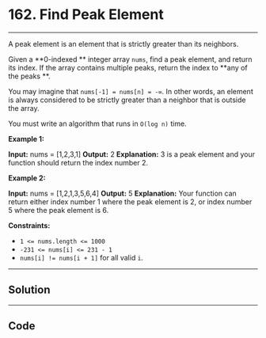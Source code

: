 # 162. Find Peak Element

---

A peak element is an element that is strictly greater than its neighbors.

Given a **0-indexed ** integer array `nums`, find a peak element, and return its index. If the array contains multiple peaks, return the index to **any of the peaks **.

You may imagine that `nums[-1] = nums[n] = -∞`. In other words, an element is always considered to be strictly greater than a neighbor that is outside the array.

You must write an algorithm that runs in `O(log n)` time.

 

**Example 1:**


**Input:** nums = [1,2,3,1]
**Output:** 2
**Explanation:** 3 is a peak element and your function should return the index number 2.

**Example 2:**


**Input:** nums = [1,2,1,3,5,6,4]
**Output:** 5
**Explanation:** Your function can return either index number 1 where the peak element is 2, or index number 5 where the peak element is 6.

 

**Constraints:**

  * `1 <= nums.length <= 1000`
  * `-231 <= nums[i] <= 231 - 1`
  * `nums[i] != nums[i + 1]` for all valid `i`.

---

## Solution



---

## Code
```python


```